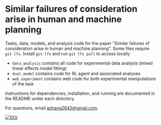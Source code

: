 # Similar failures of consideration arise in human and machine planning
Tasks, data, models, and analysis code for the paper "Similar failures of consideration arise in human and machine planning". Some files require `git-lfs`. Install `git-lfs` and run `git lfs pull` to access locally

* `data_analysis` contains all code for experimental data analysis (mixed linear effects model fitting)
* `dual_model` contains code for RL agent and associated analyses
* `web_experiment` contains web code for both experimental manipulations of the task

Instructions for dependencies, installation, and running are documented in the README under each directory.

For questions, email azhang2642@gmail.com. 

[![DOI](https://zenodo.org/badge/492374557.svg)](https://zenodo.org/badge/latestdoi/492374557)

